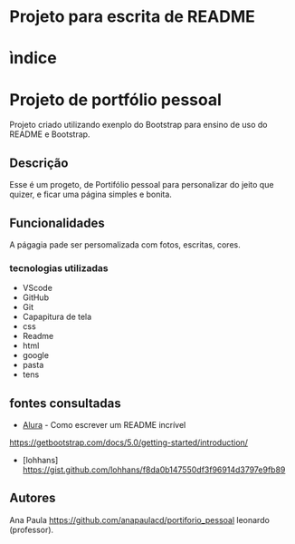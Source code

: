 # Projeto para escrita de README
# ìndice

# Projeto de  portfólio pessoal

Projeto criado utilizando exenplo do Bootstrap para ensino de uso do README e Bootstrap. 

## Descrição 
 Esse é um progeto, de Portifólio pessoal para personalizar do jeito que quizer, e ficar uma página simples e bonita.

## Funcionalidades 
A págagia pade ser persomalizada com fotos, escritas, cores.

### tecnologias utilizadas
* VScode 
* GitHub
* Git 
* Capapitura de tela
* css 
* Readme
* html 
* google 
* pasta 
* tens

## fontes consultadas

* [Alura](alura.com.br/artigos/escrever-bom-readme#referencias-de-readme) - Como escrever um README incrível

https://getbootstrap.com/docs/5.0/getting-started/introduction/

* [lohhans] https://gist.github.com/lohhans/f8da0b147550df3f96914d3797e9fb89

## Autores
Ana Paula https://github.com/anapaulacd/portiforio_pessoal 
leonardo (professor).

